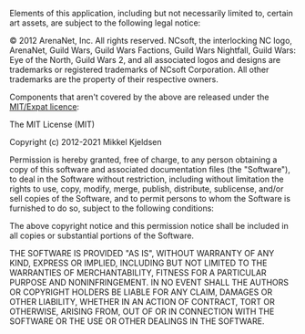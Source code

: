 Elements of this application, including but not necessarily limited to, certain art assets, are subject to the following legal notice:

&copy; 2012 ArenaNet, Inc. All rights reserved. NCsoft, the interlocking NC logo, ArenaNet, Guild Wars, Guild Wars Factions, Guild Wars Nightfall, Guild Wars: Eye of the North, Guild Wars 2, and all associated logos and designs are trademarks or registered trademarks of NCsoft Corporation. All other trademarks are the property of their respective owners.

Components that aren't covered by the above are released under the [MIT/Expat licence](https://opensource.org/licenses/MIT):

The MIT License (MIT)

Copyright (c) 2012-2021 Mikkel Kjeldsen

Permission is hereby granted, free of charge, to any person obtaining a copy
of this software and associated documentation files (the "Software"), to deal
in the Software without restriction, including without limitation the rights
to use, copy, modify, merge, publish, distribute, sublicense, and/or sell
copies of the Software, and to permit persons to whom the Software is
furnished to do so, subject to the following conditions:

The above copyright notice and this permission notice shall be included in
all copies or substantial portions of the Software.

THE SOFTWARE IS PROVIDED "AS IS", WITHOUT WARRANTY OF ANY KIND, EXPRESS OR
IMPLIED, INCLUDING BUT NOT LIMITED TO THE WARRANTIES OF MERCHANTABILITY,
FITNESS FOR A PARTICULAR PURPOSE AND NONINFRINGEMENT. IN NO EVENT SHALL THE
AUTHORS OR COPYRIGHT HOLDERS BE LIABLE FOR ANY CLAIM, DAMAGES OR OTHER
LIABILITY, WHETHER IN AN ACTION OF CONTRACT, TORT OR OTHERWISE, ARISING FROM,
OUT OF OR IN CONNECTION WITH THE SOFTWARE OR THE USE OR OTHER DEALINGS IN
THE SOFTWARE.
